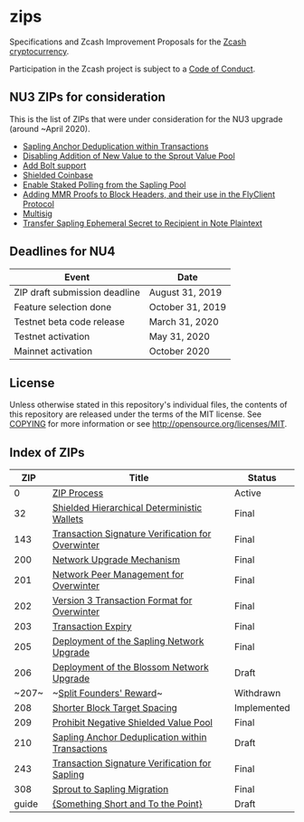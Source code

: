 zips
====

Specifications and Zcash Improvement Proposals for the
[Zcash cryptocurrency](https://z.cash/).

Participation in the Zcash project is subject to a
[Code of Conduct](https://github.com/zcash/zcash/blob/master/code_of_conduct.md).

NU3 ZIPs for consideration
--------------------------

This is the list of ZIPs that were under consideration for the NU3 upgrade (around ~April 2020).

- [Sapling Anchor Deduplication within Transactions](https://github.com/zcash/zips/blob/master/zip-0210.rst)
- [Disabling Addition of New Value to the Sprout Value Pool](https://github.com/daira/zips/blob/disable-sprout-outputs/zip-0211.rst)
- [Add Bolt support](https://github.com/boltlabs-inc/zips/blob/master/zip-bolt-support.rst)
- [Shielded Coinbase](https://github.com/str4d/zips/blob/zip-str4d-shielded-coinbase/zip-0213.rst)
- [Enable Staked Polling from the Sapling Pool](https://github.com/acityinohio/zips/blob/sapling-polling/zip-draft.rst)
- [Adding MMR Proofs to Block Headers, and their use in the FlyClient Protocol](https://github.com/therealyingtong/zips/blob/master/zip-0221.rst)
- [Multisig](https://github.com/omershlo/zips/blob/multisig/zip-multisig.rst)
- [Transfer Sapling Ephemeral Secret to Recipient in Note Plaintext](https://github.com/ebfull/zips/blob/unlinkable-addrs/zip-seanbowe-esktransfer.rst)

Deadlines for NU4
-----------------

| Event | Date |
|-------|------|
| ZIP draft submission deadline | August 31, 2019 |
| Feature selection done | October 31, 2019 |
| Testnet beta code release | March 31, 2020 |
| Testnet activation | May 31, 2020 |
| Mainnet activation | October 2020 |

License
-------

Unless otherwise stated in this repository's individual files, the contents of this repository are released under the terms of the MIT license.
See [COPYING](COPYING) for more information or see http://opensource.org/licenses/MIT.

Index of ZIPs
-------------

| ZIP | Title | Status |
|-----|-------|--------|
| 0 | [ZIP Process](zip-0000) | Active |
| 32 | [Shielded Hierarchical Deterministic Wallets](zip-0032) | Final |
| 143 | [Transaction Signature Verification for Overwinter](zip-0143) | Final |
| 200 | [Network Upgrade Mechanism](zip-0200) | Final |
| 201 | [Network Peer Management for Overwinter](zip-0201) | Final |
| 202 | [Version 3 Transaction Format for Overwinter](zip-0202) | Final |
| 203 | [Transaction Expiry](zip-0203) | Final |
| 205 | [Deployment of the Sapling Network Upgrade](zip-0205) | Final |
| 206 | [Deployment of the Blossom Network Upgrade](zip-0206) | Draft |
| ~207~ | ~[Split Founders' Reward](zip-0207)~ | Withdrawn |
| 208 | [Shorter Block Target Spacing](zip-0208) | Implemented |
| 209 | [Prohibit Negative Shielded Value Pool](zip-0209) | Final |
| 210 | [Sapling Anchor Deduplication within Transactions](zip-0210) | Draft |
| 243 | [Transaction Signature Verification for Sapling](zip-0243) | Final |
| 308 | [Sprout to Sapling Migration](zip-0308) | Final |
| guide | [{Something Short and To the Point}](zip-guide) | Draft |
